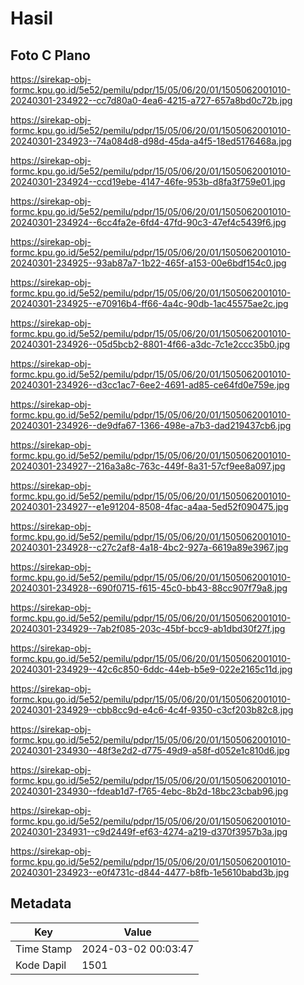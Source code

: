 # Hasil

## Foto C Plano

https://sirekap-obj-formc.kpu.go.id/5e52/pemilu/pdpr/15/05/06/20/01/1505062001010-20240301-234922--cc7d80a0-4ea6-4215-a727-657a8bd0c72b.jpg

https://sirekap-obj-formc.kpu.go.id/5e52/pemilu/pdpr/15/05/06/20/01/1505062001010-20240301-234923--74a084d8-d98d-45da-a4f5-18ed5176468a.jpg

https://sirekap-obj-formc.kpu.go.id/5e52/pemilu/pdpr/15/05/06/20/01/1505062001010-20240301-234924--ccd19ebe-4147-46fe-953b-d8fa3f759e01.jpg

https://sirekap-obj-formc.kpu.go.id/5e52/pemilu/pdpr/15/05/06/20/01/1505062001010-20240301-234924--6cc4fa2e-6fd4-47fd-90c3-47ef4c5439f6.jpg

https://sirekap-obj-formc.kpu.go.id/5e52/pemilu/pdpr/15/05/06/20/01/1505062001010-20240301-234925--93ab87a7-1b22-465f-a153-00e6bdf154c0.jpg

https://sirekap-obj-formc.kpu.go.id/5e52/pemilu/pdpr/15/05/06/20/01/1505062001010-20240301-234925--e70916b4-ff66-4a4c-90db-1ac45575ae2c.jpg

https://sirekap-obj-formc.kpu.go.id/5e52/pemilu/pdpr/15/05/06/20/01/1505062001010-20240301-234926--05d5bcb2-8801-4f66-a3dc-7c1e2ccc35b0.jpg

https://sirekap-obj-formc.kpu.go.id/5e52/pemilu/pdpr/15/05/06/20/01/1505062001010-20240301-234926--d3cc1ac7-6ee2-4691-ad85-ce64fd0e759e.jpg

https://sirekap-obj-formc.kpu.go.id/5e52/pemilu/pdpr/15/05/06/20/01/1505062001010-20240301-234926--de9dfa67-1366-498e-a7b3-dad219437cb6.jpg

https://sirekap-obj-formc.kpu.go.id/5e52/pemilu/pdpr/15/05/06/20/01/1505062001010-20240301-234927--216a3a8c-763c-449f-8a31-57cf9ee8a097.jpg

https://sirekap-obj-formc.kpu.go.id/5e52/pemilu/pdpr/15/05/06/20/01/1505062001010-20240301-234927--e1e91204-8508-4fac-a4aa-5ed52f090475.jpg

https://sirekap-obj-formc.kpu.go.id/5e52/pemilu/pdpr/15/05/06/20/01/1505062001010-20240301-234928--c27c2af8-4a18-4bc2-927a-6619a89e3967.jpg

https://sirekap-obj-formc.kpu.go.id/5e52/pemilu/pdpr/15/05/06/20/01/1505062001010-20240301-234928--690f0715-f615-45c0-bb43-88cc907f79a8.jpg

https://sirekap-obj-formc.kpu.go.id/5e52/pemilu/pdpr/15/05/06/20/01/1505062001010-20240301-234929--7ab2f085-203c-45bf-bcc9-ab1dbd30f27f.jpg

https://sirekap-obj-formc.kpu.go.id/5e52/pemilu/pdpr/15/05/06/20/01/1505062001010-20240301-234929--42c6c850-6ddc-44eb-b5e9-022e2165c11d.jpg

https://sirekap-obj-formc.kpu.go.id/5e52/pemilu/pdpr/15/05/06/20/01/1505062001010-20240301-234929--cbb8cc9d-e4c6-4c4f-9350-c3cf203b82c8.jpg

https://sirekap-obj-formc.kpu.go.id/5e52/pemilu/pdpr/15/05/06/20/01/1505062001010-20240301-234930--48f3e2d2-d775-49d9-a58f-d052e1c810d6.jpg

https://sirekap-obj-formc.kpu.go.id/5e52/pemilu/pdpr/15/05/06/20/01/1505062001010-20240301-234930--fdeab1d7-f765-4ebc-8b2d-18bc23cbab96.jpg

https://sirekap-obj-formc.kpu.go.id/5e52/pemilu/pdpr/15/05/06/20/01/1505062001010-20240301-234931--c9d2449f-ef63-4274-a219-d370f3957b3a.jpg

https://sirekap-obj-formc.kpu.go.id/5e52/pemilu/pdpr/15/05/06/20/01/1505062001010-20240301-234923--e0f4731c-d844-4477-b8fb-1e5610babd3b.jpg


## Metadata

| Key        | Value               |
| ---------- | ------------------- |
| Time Stamp | 2024-03-02 00:03:47 |
| Kode Dapil | 1501                |



